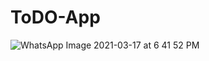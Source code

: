 # ToDO-App

![WhatsApp Image 2021-03-17 at 6 41 52 PM](https://user-images.githubusercontent.com/75420582/111473159-c0fef580-8750-11eb-93fb-1bfc76c94dad.jpeg)
